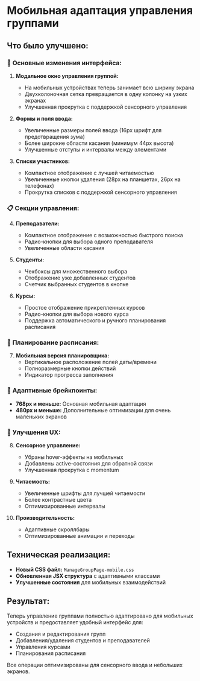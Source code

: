 # Мобильная адаптация управления группами

## Что было улучшено:

### 📱 **Основные изменения интерфейса:**

1. **Модальное окно управления группой:**
   - На мобильных устройствах теперь занимает всю ширину экрана
   - Двухколоночная сетка превращается в одну колонку на узких экранах
   - Улучшенная прокрутка с поддержкой сенсорного управления

2. **Формы и поля ввода:**
   - Увеличенные размеры полей ввода (16px шрифт для предотвращения зума)
   - Более широкие области касания (минимум 44px высота)
   - Улучшенные отступы и интервалы между элементами

3. **Списки участников:**
   - Компактное отображение с лучшей читаемостью
   - Увеличенные кнопки удаления (28px на планшетах, 26px на телефонах)
   - Прокрутка списков с поддержкой сенсорного управления

### 📋 **Секции управления:**

4. **Преподаватели:**
   - Компактное отображение с возможностью быстрого поиска
   - Радио-кнопки для выбора одного преподавателя
   - Увеличенные области касания

5. **Студенты:**
   - Чекбоксы для множественного выбора
   - Отображение уже добавленных студентов
   - Счетчик выбранных студентов в кнопке

6. **Курсы:**
   - Простое отображение прикрепленных курсов
   - Радио-кнопки для выбора нового курса
   - Поддержка автоматического и ручного планирования расписания

### 🎯 **Планирование расписания:**

7. **Мобильная версия планировщика:**
   - Вертикальное расположение полей даты/времени
   - Полноразмерные кнопки действий
   - Индикатор прогресса заполнения

### 📐 **Адаптивные брейкпоинты:**

- **768px и меньше:** Основная мобильная адаптация
- **480px и меньше:** Дополнительные оптимизации для очень маленьких экранов

### 🎨 **Улучшения UX:**

8. **Сенсорное управление:**
   - Убраны hover-эффекты на мобильных
   - Добавлены active-состояния для обратной связи
   - Улучшенная прокрутка с momentum

9. **Читаемость:**
   - Увеличенные шрифты для лучшей читаемости
   - Более контрастные цвета
   - Оптимизированные интервалы

10. **Производительность:**
    - Адаптивные скроллбары
    - Оптимизированные анимации и переходы

## Техническая реализация:

- **Новый CSS файл:** `ManageGroupPage-mobile.css`
- **Обновленная JSX структура** с адаптивными классами
- **Улучшенные состояния** для мобильных взаимодействий

## Результат:

Теперь управление группами полностью адаптировано для мобильных устройств и предоставляет удобный интерфейс для:
- Создания и редактирования групп
- Добавления/удаления студентов и преподавателей  
- Управления курсами
- Планирования расписания

Все операции оптимизированы для сенсорного ввода и небольших экранов.
